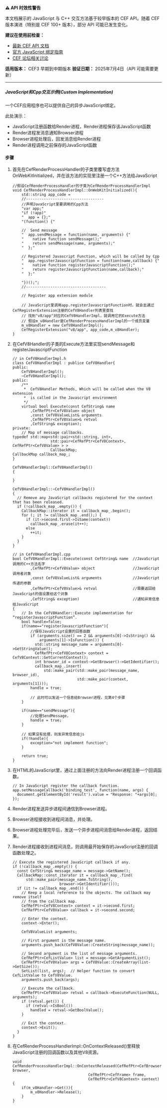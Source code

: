 **⚠️ API 时效性警告**

本文档展示的 JavaScript 与 C++ 交互方法基于较早版本的 CEF API。随着 CEF 版本演进（特别是 CEF 100+ 版本），部分 API 可能已发生变化。

**建议在使用前检查：**
- [最新 CEF API 文档](https://bitbucket.org/chromiumembedded/cef)
- [官方 JavaScript 绑定指南](https://bitbucket.org/chromiumembedded/cef/wiki/JavaScriptIntegration)
- [CEF 论坛相关讨论](https://magpcss.org/ceforum/viewforum.php?f=6)

**适用版本：** CEF3 早期到中期版本
**验证日期：** 2025年7月4日（API 可能需要更新）

---

##### <a name="javascirpt-custome-handler"></a>JavaScript和Cpp交互示例(Custom Implementation)

一个CEF应用程序也可以提供自己的异步JavaScript绑定。

此处演示：
- JavaScript注册函数给Render进程，Render进程保存该JavaScript函数
- Render进程发消息通知Browser进程
- Browser进程处理后，回发消息给Render进程
- Render进程调用之前保存的JavaScript函数

#### 步骤
1. 首先在CefRenderProcessHandler的子类里覆写虚方法OnWebKitInitialized，并在该方法的实现里注册一个C++方法给JavaScript
	```
	//假设CefRenderProcessHandler的子类为CefRenderProcessHandlerImpl
	void CefRenderProcessHandlerImpl::OnWebKitInitialized(){
		std::string app_code =
		//-----------------------------------
		//声明JavaScript里要调用的Cpp方法
		"var app;"
		"if (!app)"
		"  app = {};"
		"(function() {"

		//  Send message 
		"  app.sendMessage = function(name, arguments) {"
		"    native function sendMessage();"
		"    return sendMessage(name, arguments);"
		"  };"

		// Registered Javascript Function, which will be called by Cpp
		"  app.registerJavascriptFunction = function(name,callback) {"
		"    native function registerJavascriptFunction();"
		"    return registerJavascriptFunction(name,callback);"
		"  };"

		"})();";
		//------------------------------------

		// Register app extension module
		
		// JavaScript里调用app.registerJavascriptFunction时，就会去通过CefRegisterExtension注册的CefV8Handler列表里查找
		// 找到"v8/app"对应的CefV8HandlerImpl，就调用它的Execute方法
		// 假设m_v8Handler是CefRenderProcessHandlerImpl的一个成员变量
		m_v8Handler = new CefV8HandlerImpl();
		CefRegisterExtension("v8/app", app_code,m_v8Handler);
	}
	```
2. 在CefV8Handler的子类的Execute方法里实现sendMessage和registerJavascriptFunction
	```
	// in CefV8HandlerImpl.h
	class CefV8HandlerImpl : publice CefV8Handler{
	public:
		CefV8HandlerImpl();
		~CefV8HandlerImpl();
	public:
		/**
		 *	CefV8Handler Methods, Which will be called when the V8 extension 
		 *  is called in the Javascript environment
		 */
		virtual bool Execute(const CefString& name
			,CefRefPtr<CefV8Value> object
			,const CefV8ValueList& arguments
			,CefRefPtr<CefV8Value>& retval
			,CefString& exception);
	private:
		// Map of message callbacks.
	typedef std::map<std::pair<std::string, int>,
					 std::pair<CefRefPtr<CefV8Context>, CefRefPtr<CefV8Value> > >
					 CallbackMap;
	CallbackMap callback_map_;
	}
	```
	```
	CefV8HandlerImpl::CefV8HandlerImpl()
	{

	}

	CefV8HandlerImpl::~CefV8HandlerImpl()
	{
	  // Remove any JavaScript callbacks registered for the context that has been released.
	  if (!callback_map_.empty()) {
		CallbackMap::iterator it = callback_map_.begin();
		for (; it != callback_map_.end();) {
		  if (it->second.first->IsSame(context))
			callback_map_.erase(it++);
		  else
			++it;
		}
	  }
	}

	// in CefV8HandlerImpl.cpp
	bool CefV8HandlerImpl::Execute(const CefString& name  //JavaScript调用的C++方法名字
			,CefRefPtr<CefV8Value> object                 //JavaScript调用者对象
			,const CefV8ValueList& arguments              //JavaScript传递的参数
			,CefRefPtr<CefV8Value>& retval                //需要返回给JavaScript的值设置给这个对象
			,CefString& exception)                        //通知异常信息给JavaScript
	{
		// In the CefV8Handler::Execute implementation for “registerJavascriptFunction”.
		bool handle=false;
		if(name=="registerJavascriptFunction"){
			//保存JavaScript设置的回答函数
			if (arguments.size() == 2 && arguments[0]->IsString() &&
				arguments[1]->IsFunction()) {
			  std::string message_name = arguments[0]->GetStringValue();
			  CefRefPtr<CefV8Context> context = CefV8Context::GetCurrentContext();
			  int browser_id = context->GetBrowser()->GetIdentifier();
			  callback_map_.insert(
				  std::make_pair(std::make_pair(message_name, browser_id),
								 std::make_pair(context, arguments[1])));
			handle = true;
			
			// 此时可以发送一个信息给Browser进程，见第4个步骤
		}

		if(name=="sendMessage"){
			//处理SendMessage，
			handle = true;
		}

		// 如果没有处理，则发异常信息给js
		if(!handle){
			exception="not implement function";
		}

		return true;
	}
	```
3. 在HTML的JavaScript里，通过上面注册的方法向Render进程注册一个回调函数。
	
	```
	// In JavaScript register the callback function.
	app.setMessageCallback('binding_test', function(name, args) {
	  document.getElementById('result').value = "Response: "+args[0];
	});
	```
4. Render进程发送异步进程间通信到Browser进程。
5. Browser进程接收到进程间消息，并处理。
6. Browser进程处理完毕后，发送一个异步进程间消息给Render进程，返回结果。
7. Render进程接收到进程间消息，则调用最开始保存的JavaScript注册的回调函数处理之。
	```
	// Execute the registered JavaScript callback if any.
	if (!callback_map_.empty()) {
	  const CefString& message_name = message->GetName();
	  CallbackMap::const_iterator it = callback_map_.find(
		  std::make_pair(message_name.ToString(),
						 browser->GetIdentifier()));
	  if (it != callback_map_.end()) {
		// Keep a local reference to the objects. The callback may remove itself
		// from the callback map.
		CefRefPtr<CefV8Context> context = it->second.first;
		CefRefPtr<CefV8Value> callback = it->second.second;

		// Enter the context.
		context->Enter();

		CefV8ValueList arguments;

		// First argument is the message name.
		arguments.push_back(CefV8Value::CreateString(message_name));

		// Second argument is the list of message arguments.
		CefRefPtr<CefListValue> list = message->GetArgumentList();
		CefRefPtr<CefV8Value> args = CefV8Value::CreateArray(list->GetSize());
		SetList(list, args);  // Helper function to convert CefListValue to CefV8Value.
		arguments.push_back(args);

		// Execute the callback.
		CefRefPtr<CefV8Value> retval = callback->ExecuteFunction(NULL, arguments);
		if (retval.get()) {
		  if (retval->IsBool())
			handled = retval->GetBoolValue();
		}

		// Exit the context.
		context->Exit();
	  }
	}
	```
8. 在CefRenderProcessHandlerImpl::OnContextReleased()里释放JavaScript注册的回调函数以及其他V8资源。

	```
	void CefRenderProcessHandlerImpl::OnContextReleased(CefRefPtr<CefBrowser> browser,
									  CefRefPtr<CefFrame> frame,
									  CefRefPtr<CefV8Context> context) {
		if(m_v8Handler->Get()){
			m_v8Handler->Release();
		}
	}
	```
